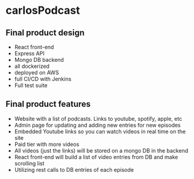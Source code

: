 # carlosPodcast



## Final product design 
  * React front-end 
  * Express API 
  * Mongo DB backend 
  * all dockerized
  * deployed on AWS 
  * full CI/CD with Jenkins 
  * Full test suite 

## Final product features 
  * Website with a list of podcasts. Links to youtube, spotify, apple, etc 
  * Admin page for updating and adding new entries for new episodes 
  * Embedded Youtube links so you can watch videos in real time on the site 
  * Paid tier with more videos 
  * All videos (just the links) will be stored on a mongo DB in the backend 
  * React front-end will build a list of video entries from DB and make scrolling list 
  * Utilizing rest calls to DB entries of each episode 
